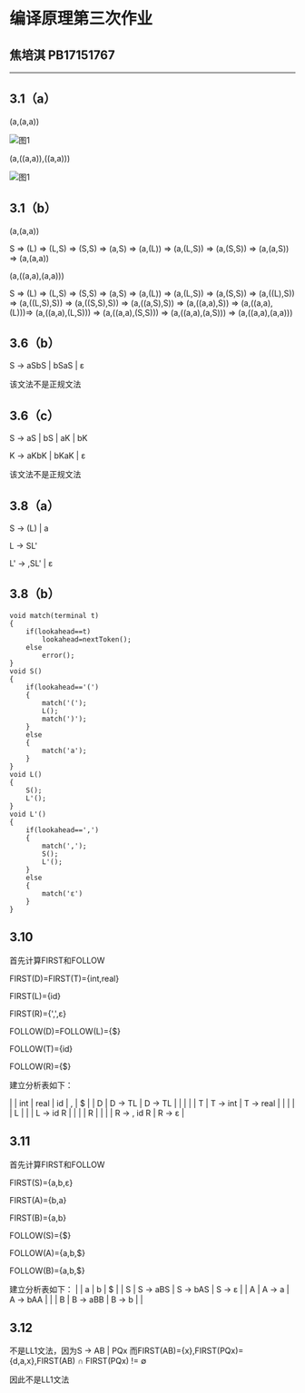 # 编译原理第三次作业

## 焦培淇  PB17151767

---
## 3.1（a）
(a,(a,a))

![图1](./1.jpg)

(a,((a,a)),((a,a)))

![图1](./2.jpg)
## 3.1（b）
(a,(a,a))

S &rArr; (L) &rArr; (L,S) &rArr; (S,S) &rArr; (a,S) &rArr; (a,(L)) &rArr; (a,(L,S)) &rArr; (a,(S,S)) &rArr; (a,(a,S)) &rArr; (a,(a,a))

(a,((a,a),(a,a)))

S &rArr; (L) &rArr; (L,S) &rArr; (S,S) &rArr; (a,S) &rArr; (a,(L)) &rArr; (a,(L,S)) &rArr; (a,(S,S)) &rArr; (a,((L),S)) &rArr; (a,((L,S),S)) &rArr; (a,((S,S),S)) &rArr; (a,((a,S),S)) &rArr; (a,((a,a),S)) &rArr; (a,((a,a),(L)))&rArr; (a,((a,a),(L,S))) &rArr; (a,((a,a),(S,S))) &rArr; (a,((a,a),(a,S))) &rArr; (a,((a,a),(a,a)))

## 3.6（b）
S &rarr; aSbS | bSaS | &epsilon;

该文法不是正规文法

## 3.6（c）
S &rarr; aS | bS | aK | bK

K &rarr; aKbK | bKaK | &epsilon;

该文法不是正规文法

## 3.8（a）
S &rarr; (L) | a

L &rarr; SL'

L' &rarr; ,SL' | &epsilon;

## 3.8（b）
	void match(terminal t)
	{
		if(lookahead==t)
			lookahead=nextToken();
		else
			error();
	}
	void S()
	{
		if(lookahead=='(')
		{
			match('(');
			L();
			match(')');
		}
		else
		{
			match('a');
		}
	}
	void L()
	{
		S();
		L'();
	}
	void L'()
	{
		if(lookahead==',')
		{
			match(',');
			S();
			L'();
		}
		else
		{
			match('ε')
		}
	}

## 3.10
首先计算FIRST和FOLLOW

FIRST(D)=FIRST(T)={int,real}

FIRST(L)={id}

FIRST(R)={',',&epsilon;}

FOLLOW(D)=FOLLOW(L)={$}

FOLLOW(T)={id}

FOLLOW(R)={$}

建立分析表如下：

|   | int          | real          | id | , | $ |
| D | D &rarr; TL  | D &rarr; TL   |    |           |   |
| T | T &rarr; int | T &rarr; real |    |           |   |
| L |              |               | L &rarr; id R | |  |
| R |              |               |    | R &rarr; , id R | R &rarr; &epsilon; |

## 3.11
首先计算FIRST和FOLLOW

FIRST(S)={a,b,&epsilon;}

FIRST(A)={b,a}

FIRST(B)={a,b}

FOLLOW(S)={$}

FOLLOW(A)={a,b,$}

FOLLOW(B)={a,b,$}

建立分析表如下：
|   | a | b | $ |
| S | S &rarr; aBS | S &rarr; bAS | S &rarr; &epsilon; |
| A | A &rarr; a | A &rarr; bAA |  |
| B | B &rarr; aBB | B &rarr; b |  |

## 3.12
不是LL1文法，因为S &rarr; AB | PQx 而FIRST(AB)={x},FIRST(PQx)={d,a,x},FIRST(AB) &cap; FIRST(PQx) != &emptyset;

因此不是LL1文法

